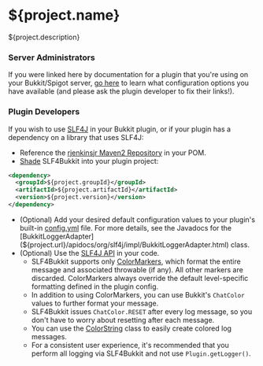 <!---
  Copyright (C) 2016 Ronald Jack Jenkins Jr.

  This program is free software: you can redistribute it and/or modify
  it under the terms of the GNU General Public License as published by
  the Free Software Foundation, either version 3 of the License, or
  (at your option) any later version.
  
  This program is distributed in the hope that it will be useful,
  but WITHOUT ANY WARRANTY; without even the implied warranty of
  MERCHANTABILITY or FITNESS FOR A PARTICULAR PURPOSE.  See the
  GNU General Public License for more details.
  
  You should have received a copy of the GNU General Public License
  along with this program.  If not, see <http://www.gnu.org/licenses/>.
-->
${project.name}
===
${project.description}

### Server Administrators
If you were linked here by documentation for a plugin that you're using on your Bukkit/Spigot server, [go here](${project.url}) to learn what configuration options you have available (and please ask the plugin developer to fix their links!).

### Plugin Developers
If you wish to use [SLF4J](http://slf4j.org) in your Bukkit plugin, or if your plugin has a dependency on a library that uses SLF4J:

+ Reference the [rjenkinsjr Maven2 Repository](https://github.com/rjenkinsjr/maven2) in your POM.
+ [Shade](https://maven.apache.org/plugins/maven-shade-plugin/usage.html) SLF4Bukkit into your plugin project:

```xml
<dependency>
  <groupId>${project.groupId}</groupId>
  <artifactId>${project.artifactId}</artifactId>
  <version>${project.version}</version>
</dependency>
```

+ (Optional) Add your desired default configuration values to your plugin's built-in [config.yml](${project.url}) file. For more details, see the Javadocs for the [BukkitLoggerAdapter](${project.url}/apidocs/org/slf4j/impl/BukkitLoggerAdapter.html) class.
+ (Optional) Use the [SLF4J API](http://www.slf4j.org/api/org/slf4j/Logger.html) in your code.
    + SLF4Bukkit supports only [ColorMarkers](${project.url}/apidocs/info/ronjenkins/slf4bukkit/ColorMarker.html), which format the entire message and associated throwable (if any). All other markers are discarded. ColorMarkers always override the default level-specific formatting defined in the plugin config.
    + In addition to using ColorMarkers, you can use Bukkit's `ChatColor` values to further format your message.
    + SLF4Bukkit issues `ChatColor.RESET` after every log message, so you don't have to worry about resetting after each message.
    + You can use the [ColorString](${project.url}/apidocs/info/ronjenkins/slf4bukkit/ColorString.html) class to easily create colored log messages.
    + For a consistent user experience, it's recommended that you perform all logging via SLF4Bukkit and not use `Plugin.getLogger()`.
